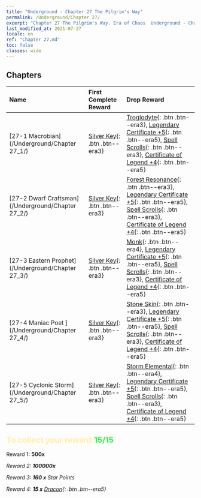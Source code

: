 ```yaml
---
title: "Underground - Chapter 27 The Pilgrim's Way"
permalink: /Underground/Chapter 27/
excerpt: "Chapter 27 The Pilgrim's Way. Era of Chaos  Underground - Chapter 27. The Pilgrim's Way"
last_modified_at: 2021-07-27
locale: en
ref: "Chapter 27.md"
toc: false
classes: wide
---
```


## Chapters

  | Name |  First Complete Reward | Drop Reward |
  |:------------|:------------|:------------| 
  | [27-1 Macrobian](/Underground/Chapter 27_1/) | [Silver Key](/Items/con_693/){: .btn .btn--era3} | [Troglodyte](/Items/unt_244/){: .btn .btn--era3}, [Legendary Certificate +5](/Items/mat_102/){: .btn .btn--era5}, [Spell Scrolls](/Items/con_694/){: .btn .btn--era3}, [Certificate of Legend +4](/Items/mat_95/){: .btn .btn--era5} |
  | [27-2 Dwarf Craftsman](/Underground/Chapter 27_2/) | [Silver Key](/Items/con_693/){: .btn .btn--era3} | [Forest Resonance](/Items/her_465/){: .btn .btn--era3}, [Legendary Certificate +5](/Items/mat_102/){: .btn .btn--era5}, [Spell Scrolls](/Items/con_694/){: .btn .btn--era3}, [Certificate of Legend +4](/Items/mat_95/){: .btn .btn--era5} |
  | [27-3 Eastern Prophet](/Underground/Chapter 27_3/) | [Silver Key](/Items/con_693/){: .btn .btn--era3} | [Monk](/Items/unt_194/){: .btn .btn--era4}, [Legendary Certificate +5](/Items/mat_102/){: .btn .btn--era5}, [Spell Scrolls](/Items/con_694/){: .btn .btn--era3}, [Certificate of Legend +4](/Items/mat_95/){: .btn .btn--era5} |
  | [27-4 Maniac Poet ](/Underground/Chapter 27_4/) | [Silver Key](/Items/con_693/){: .btn .btn--era3} | [Stone Skin](/Items/her_452/){: .btn .btn--era3}, [Legendary Certificate +5](/Items/mat_102/){: .btn .btn--era5}, [Spell Scrolls](/Items/con_694/){: .btn .btn--era3}, [Certificate of Legend +4](/Items/mat_95/){: .btn .btn--era5} |
  | [27-5 Cyclonic Storm](/Underground/Chapter 27_5/) | [Silver Key](/Items/con_693/){: .btn .btn--era3} | [Storm Elemental](/Items/unt_263/){: .btn .btn--era4}, [Legendary Certificate +5](/Items/mat_102/){: .btn .btn--era5}, [Spell Scrolls](/Items/con_694/){: .btn .btn--era3}, [Certificate of Legend +4](/Items/mat_95/){: .btn .btn--era5} |


## <span style="color: #ffeea0">To collect your reward:</span><span style="color: #27f73a">15/15</span>

 Reward 1:  **500x** <i class="fas fa-gem"/>

 Reward 2:  **100000x** <i class="fas fa-coins"/>

 Reward 3: **160 x** Star Points

 Reward 4: **15 x** [Dracon](/Items/her_387/){: .btn .btn--era5}

